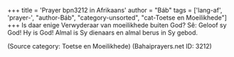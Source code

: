 +++
title = 'Prayer bpn3212 in Afrikaans'
author = "Báb"
tags = ['lang-af', 'prayer-', "author-Báb", "category-unsorted", "cat-Toetse en Moeilikhede"]
+++
Is daar enige Verwyderaar van moeilikhede buiten God? Sê: Geloof sy God! Hy is God! Almal is Sy dienaars en almal berus in Sy gebod.

(Source category: Toetse en Moeilikhede)
(Bahaiprayers.net ID: 3212)

